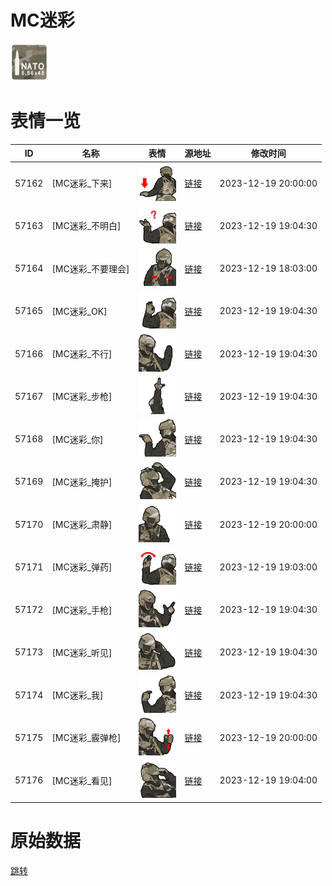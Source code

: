# MC迷彩

<img src="./cover.png" height="60" alt="cover" />

# 表情一览

|ID|名称|表情|源地址|修改时间|
|----|----|----|----|----|
|57162|[MC迷彩_下来]|<img src="./pic/057162_%5BMC迷彩_下来%5D.png" height="60" alt="下来"/>|[链接](https://i0.hdslb.com/bfs/garb/3df566e85e5ec8d5e68ec7e0f29b9ccfb63fdc5e.png)|2023-12-19 20:00:00|
|57163|[MC迷彩_不明白]|<img src="./pic/057163_%5BMC迷彩_不明白%5D.png" height="60" alt="不明白"/>|[链接](https://i0.hdslb.com/bfs/garb/12e9bfee818b637c41560c12aed9848ddd21e7f1.png)|2023-12-19 19:04:30|
|57164|[MC迷彩_不要理会]|<img src="./pic/057164_%5BMC迷彩_不要理会%5D.png" height="60" alt="不要理会"/>|[链接](https://i0.hdslb.com/bfs/garb/991f2479152354bd46e70cdf35914f3e1bd278e3.png)|2023-12-19 18:03:00|
|57165|[MC迷彩_OK]|<img src="./pic/057165_%5BMC迷彩_OK%5D.png" height="60" alt="OK"/>|[链接](https://i0.hdslb.com/bfs/garb/baf33da0a1880609989bbd4132cd11121f03cab9.png)|2023-12-19 19:04:30|
|57166|[MC迷彩_不行]|<img src="./pic/057166_%5BMC迷彩_不行%5D.png" height="60" alt="不行"/>|[链接](https://i0.hdslb.com/bfs/garb/0966eff0bc76d0d2964ee0f0e1177e2c9c27537a.png)|2023-12-19 19:04:30|
|57167|[MC迷彩_步枪]|<img src="./pic/057167_%5BMC迷彩_步枪%5D.png" height="60" alt="步枪"/>|[链接](https://i0.hdslb.com/bfs/garb/767645426fbd2cf9c2edb0aaa3843f7ee85f2b77.png)|2023-12-19 19:04:30|
|57168|[MC迷彩_你]|<img src="./pic/057168_%5BMC迷彩_你%5D.png" height="60" alt="你"/>|[链接](https://i0.hdslb.com/bfs/garb/91b3af04dd30cd6fd355e8bde0299031ed37a472.png)|2023-12-19 19:04:30|
|57169|[MC迷彩_掩护]|<img src="./pic/057169_%5BMC迷彩_掩护%5D.png" height="60" alt="掩护"/>|[链接](https://i0.hdslb.com/bfs/garb/e50509e719c34a557948be21bea497ac8646d170.png)|2023-12-19 19:04:30|
|57170|[MC迷彩_肃静]|<img src="./pic/057170_%5BMC迷彩_肃静%5D.png" height="60" alt="肃静"/>|[链接](https://i0.hdslb.com/bfs/garb/86ad5ffed90b5b7c56e110659ea775190c6945e7.png)|2023-12-19 20:00:00|
|57171|[MC迷彩_弹药]|<img src="./pic/057171_%5BMC迷彩_弹药%5D.png" height="60" alt="弹药"/>|[链接](https://i0.hdslb.com/bfs/garb/7f65f004877d8d772c532f57c5bba323e91fea0a.png)|2023-12-19 19:03:00|
|57172|[MC迷彩_手枪]|<img src="./pic/057172_%5BMC迷彩_手枪%5D.png" height="60" alt="手枪"/>|[链接](https://i0.hdslb.com/bfs/garb/862abb9325b212b4c94cf4451a78baa2f8cdecb1.png)|2023-12-19 19:04:30|
|57173|[MC迷彩_听见]|<img src="./pic/057173_%5BMC迷彩_听见%5D.png" height="60" alt="听见"/>|[链接](https://i0.hdslb.com/bfs/garb/388348c34a1bb901ff63ec79234a041f632bfc15.png)|2023-12-19 19:04:30|
|57174|[MC迷彩_我]|<img src="./pic/057174_%5BMC迷彩_我%5D.png" height="60" alt="我"/>|[链接](https://i0.hdslb.com/bfs/garb/25b134ef5f62d0e146bc79bdcb439b6c0bb8339a.png)|2023-12-19 19:04:30|
|57175|[MC迷彩_霰弹枪]|<img src="./pic/057175_%5BMC迷彩_霰弹枪%5D.png" height="60" alt="霰弹枪"/>|[链接](https://i0.hdslb.com/bfs/garb/68aa86fe1b04c417ba169bc8465371d689a6007a.png)|2023-12-19 20:00:00|
|57176|[MC迷彩_看见]|<img src="./pic/057176_%5BMC迷彩_看见%5D.png" height="60" alt="看见"/>|[链接](https://i0.hdslb.com/bfs/garb/8bd6576d1fca32a79e631ff2594319480c8c1545.png)|2023-12-19 19:04:00|

# 原始数据

[跳转](./raw.json)

